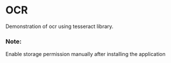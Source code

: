 # OCR
Demonstration of ocr using tesseract library.
### Note:
Enable storage permission manually after installing the application
